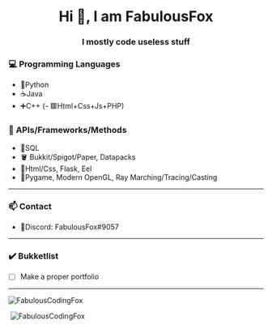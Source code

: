 <h1 align="center">Hi 👋, I am FabulousFox</h1>
<h3 align="center">I mostly code useless stuff</h3>

### 💻 **Programming Languages**
- 🐍Python
- ☕Java
- ➕C++
(- 🟥Html+Css+Js+PHP)

### 🚀 **APIs/Frameworks/Methods**
- 🧮SQL
- 🪣 Bukkit/Spigot/Paper, Datapacks
- 📜Html/Css, Flask, Eel
- 👾Pygame, Modern OpenGL, Ray Marching/Tracing/Casting

<hr>

### 📫 **Contact**
- 💬Discord: FabulousFox#9057

<hr>

### ✔️ **Bukketlist**
- [ ] Make a proper portfolio

<hr>

<p><img src="https://github-readme-stats.vercel.app/api/top-langs?username=FabulousCodingFox&show_icons=true&locale=en&langs_count=10&theme=dracula" alt="FabulousCodingFox" /></p>
<p>&nbsp;<img src="https://github-readme-stats.vercel.app/api?username=FabulousCodingFox&show_icons=true&locale=en&theme=dracula" alt="FabulousCodingFox" /></p>
